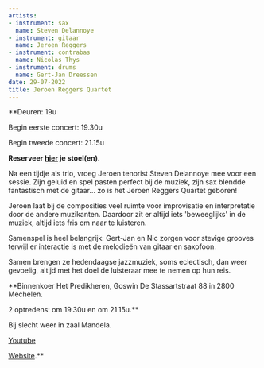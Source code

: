 ```yaml
---
artists:
- instrument: sax
  name: Steven Delannoye
- instrument: gitaar
  name: Jeroen Reggers
- instrument: contrabas
  name: Nicolas Thys
- instrument: drums
  name: Gert-Jan Dreessen
date: 29-07-2022
title: Jeroen Reggers Quartet
---
```

**Deuren: 19u 

Begin eerste concert: 19.30u 

Begin tweede concert: 21.15u 

**Reserveer [hier](https://ticketshop.ticketmatic.com/mechelen/jazzzolder) je stoel(en).** 

Na een tijdje als trio, vroeg Jeroen tenorist Steven Delannoye mee voor een sessie. Zijn geluid en spel 
pasten perfect bij de muziek, zijn sax blendde fantastisch met de gitaar… zo is het Jeroen Reggers Quartet geboren! 

Jeroen laat bij de composities veel ruimte voor improvisatie en interpretatie door de andere muzikanten. Daardoor 
zit er altijd iets 'beweeglijks' in de muziek, altijd iets fris om naar te luisteren. 

Samenspel is heel belangrijk: Gert-Jan en Nic zorgen voor stevige grooves terwijl er interactie is met de melodieën 
van gitaar en saxofoon. 

Samen brengen ze hedendaagse jazzmuziek, soms eclectisch, dan weer gevoelig, altijd met het doel de luisteraar 
mee te nemen op hun reis.

**Binnenkoer Het Predikheren, Goswin De Stassartstraat 88 in 2800 Mechelen. 

2 optredens: om 19.30u en om 21.15u.** 

Bij slecht weer in zaal Mandela. 

[Youtube](https://www.youtube.com/watch?v=avmqWlehKX0) 

[Website](https://www.jeroenreggers.com/jeroen-reggers-quartet).**